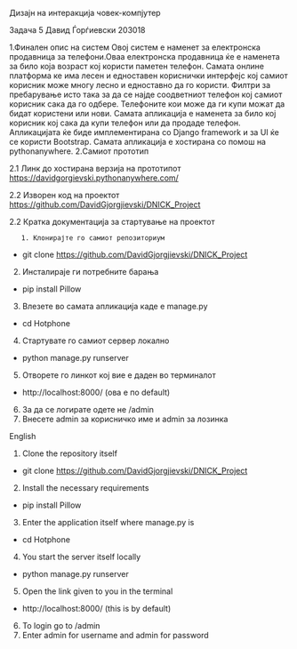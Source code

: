 Дизајн на интеракција човек-компјутер

Задача 5
Давид Ѓорѓиевски 203018

1.Финален опис на систем
Овој систем е наменет за електронска продавница за телефони.Оваа електронска продавница ќе е наменета за било која возраст кој користи паметен телефон. Самата онлине платформа ке има лесен и едноставен кориснички интерфејс кој самиот корисник може многу лесно и едноставно да го користи. Филтри за пребарување исто така за да се најде соодветниот телефон кој самиот корисник сака да го одбере. Телефоните кои може да ги купи можат да бидат користени или нови. Самата апликација е наменета за било кој корисник кој сака да купи телефон или да продаде телефон. Апликацијата ќе биде имплементирана со Django framework и за UI ќе се користи Bootstrap. Самата апликација е хостирана со помош на pythonanywhere.
2.Самиот прототип

2.1 Линк до хостирана верзија на прототипот
https://davidgorgievski.pythonanywhere.com/

2.2 Изворен код на проектот
https://github.com/DavidGjorgjievski/DNICK_Project

2.2	Кратка документација за стартување на проектот

       1. Клонирајте го самиот репозиториум
- git clone https://github.com/DavidGjorgjievski/DNICK_Project
2. Инсталираје ги потребните барања
- pip install Pillow
3. Влезете во самата апликација каде е manage.py
- cd Hotphone
4. Стартувате го самиот сервер локално
- python manage.py runserver
5. Отворете го линкот кој вие е даден во терминалот
- http://localhost:8000/ (ова е по default) 
6. За да се логирате одете не /admin
7. Внесете admin за корисничко име и admin за лозинка


English

1. Clone the repository itself
- git clone https://github.com/DavidGjorgjievski/DNICK_Project
2. Install the necessary requirements
- pip install Pillow
3. Enter the application itself where manage.py is
- cd Hotphone
4. You start the server itself locally
- python manage.py runserver
5. Open the link given to you in the terminal
- http://localhost:8000/ (this is by default)
6. To login go to /admin
7. Enter admin for username and admin for password

